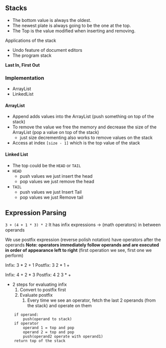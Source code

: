 ## Stacks
- The bottom value is always the oldest. 
- The newest plate is always going to be the one at the top. 
- The Top is the value modified when inserting and removing. 

Applications of the stack
- Undo feature of document editors
- The program stack 

**Last In, First Out**

### Implementation
- ArrayList
- LinkedList

#### ArrayList
- Append adds values into the ArrayList (push something on top of the stack)
- To remove the value we free the memory and decrease the size of the ArrayList (pop a value on top of the stack)
	- just size decrementing also works to remove values on the stack
- Access at index `[size - 1]` which is the top value of the stack

#### Linked List
- The top could be the `HEAD` or `TAIL` 
- `HEAD`
	- push values we just insert the head 
	- pop values we just remove the head
- `TAIL`
	- push values we just Insert Tail
	- pop values we just Remove tail

## Expression Parsing

`3 + (4 + 1 * 3) * 2` It has infix expressions -> (math operators) in between operands

We use postfix expression (reverse polish notation) have operators after the operands
**Note: operators immediately follow operands and are executed in order of appearance left to right** (first operation we see, first one we perform)

Infix: 3 * 2 + 1
Postfix: 3 2 * 1 + 

Infix: 4 + 2 * 3
Postfix: 4 2 3 * +

- 2 steps for evaluating infix
	1. Convert to postfix first
	2. Evaluate postfix
		1. Every time we see an operator, fetch the last 2 operands (from the stack) and operate on them

```Loop through expression:
	if operand:
		push(operand to stack)
	if operator
		operand 1 = top and pop
		operand 2 = top and pop
		push(operand2 operate with operand1)
	return top of the stack
```



